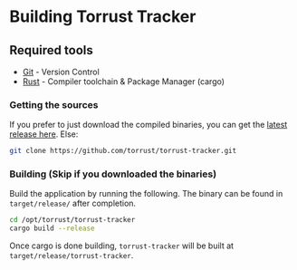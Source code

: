 # Building Torrust Tracker

## Required tools
- [Git](https://git-scm.com) - Version Control
- [Rust](https://www.rust-lang.org/) - Compiler toolchain & Package Manager (cargo)

### Getting the sources
If you prefer to just download the compiled binaries, you can get the [latest release here](https://github.com/torrust/torrust-tracker/releases). Else:

```bash
git clone https://github.com/torrust/torrust-tracker.git
```

### Building (Skip if you downloaded the binaries)
Build the application by running the following. The binary can be found in `target/release/` after completion.
```bash
cd /opt/torrust/torrust-tracker
cargo build --release
```

Once cargo is done building, `torrust-tracker` will be built at `target/release/torrust-tracker`.
